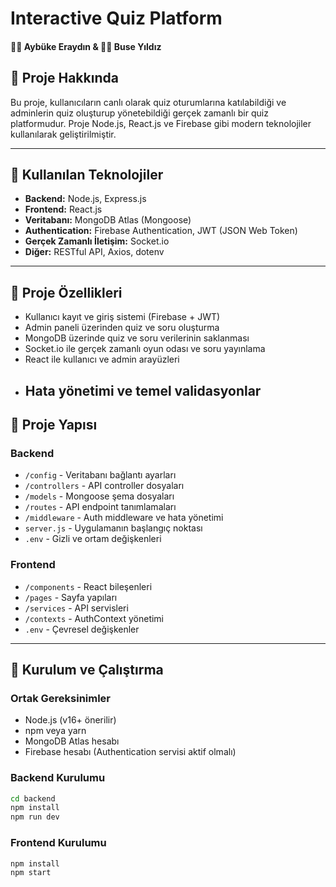 # Interactive Quiz Platform 
#### 👩‍💻 Aybüke Eraydın & 👩‍💻 Buse Yıldız

## 📌 Proje Hakkında

Bu proje, kullanıcıların canlı olarak quiz oturumlarına katılabildiği ve adminlerin quiz oluşturup yönetebildiği gerçek zamanlı bir quiz platformudur. Proje Node.js, React.js ve Firebase gibi modern teknolojiler kullanılarak geliştirilmiştir.

---

## 🚀 Kullanılan Teknolojiler

- **Backend:** Node.js, Express.js
- **Frontend:** React.js
- **Veritabanı:** MongoDB Atlas (Mongoose)
- **Authentication:** Firebase Authentication, JWT (JSON Web Token)
- **Gerçek Zamanlı İletişim:** Socket.io
- **Diğer:** RESTful API, Axios, dotenv

---

## 🎯 Proje Özellikleri

- Kullanıcı kayıt ve giriş sistemi (Firebase + JWT)
- Admin paneli üzerinden quiz ve soru oluşturma
- MongoDB üzerinde quiz ve soru verilerinin saklanması
- Socket.io ile gerçek zamanlı oyun odası ve soru yayınlama
- React ile kullanıcı ve admin arayüzleri
- Hata yönetimi ve temel validasyonlar
  ---

## 📂 Proje Yapısı

### Backend

- `/config` - Veritabanı bağlantı ayarları
- `/controllers` - API controller dosyaları
- `/models` - Mongoose şema dosyaları
- `/routes` - API endpoint tanımlamaları
- `/middleware` - Auth middleware ve hata yönetimi
- `server.js` - Uygulamanın başlangıç noktası
- `.env` - Gizli ve ortam değişkenleri
  
### Frontend

- `/components` - React bileşenleri
- `/pages` - Sayfa yapıları
- `/services` - API servisleri
- `/contexts` - AuthContext yönetimi
- `.env` - Çevresel değişkenler

---

## 🔧 Kurulum ve Çalıştırma

### Ortak Gereksinimler
- Node.js (v16+ önerilir)
- npm veya yarn
- MongoDB Atlas hesabı
- Firebase hesabı (Authentication servisi aktif olmalı)

### Backend Kurulumu

```bash
cd backend
npm install
npm run dev
```
### Frontend Kurulumu

```bash
npm install
npm start
```

